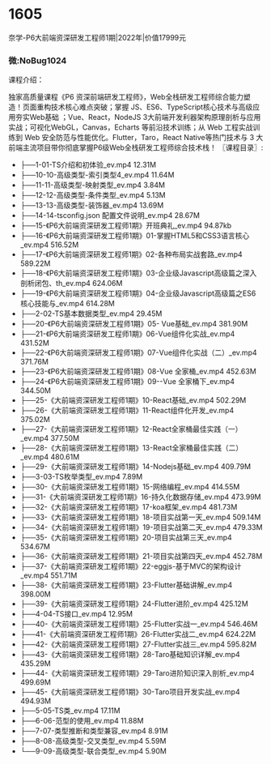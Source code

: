 # 1605
奈学-P6大前端资深研发工程师1期|2022年|价值17999元
### 微:NoBug1024 


课程介绍：

独家高质量课程《P6 资深前端研发工程师》，Web全栈研发工程师综合能力塑造！页面重构技术核心难点突破；掌握 JS、ES6、TypeScript核心技术与高级应用夯实Web基础 ；Vue、React，NodeJS 3大前端开发利器架构原理剖析与应用实战；可视化WebGL，Canvas，Echarts 等前沿技术训练；从 Web 工程实战训练到 Web 安全防范与性能优化。Flutter，Taro，React Native等热门技术与 3 大前端主流项目带你彻底掌握P6级Web全栈研发工程师综合技术栈！
〖课程目录〗:

- ├──1-01-TS介绍和初体验_ev.mp4  12.31M
- ├──10-10-高级类型-索引类型4_ev.mp4  11.64M
- ├──11-11-高级类型-映射类型_ev.mp4  3.84M
- ├──12-12-高级类型-条件类型_ev.mp4  5.13M
- ├──13-13-高级类型-装饰器_ev.mp4  13.69M
- ├──14-14-tsconfig.json 配置文件说明_ev.mp4  28.67M
- ├──15-《P6大前端资深研发工程师1期》开班典礼_ev.mp4  94.87kb
- ├──16-《P6大前端资深研发工程师1期》01-掌握HTML5和CSS3语言核心_ev.mp4  516.52M
- ├──17-《P6大前端资深研发工程师1期》02-各种布局实战套路_ev.mp4  589.22M
- ├──18-《P6大前端资深研发工程师1期》03-企业级Javascript高级篇之深入剖析闭包、th_ev.mp4  624.06M
- ├──19-《P6大前端资深研发工程师1期》04-企业级Javascript高级篇之ES6 核心技能与_ev.mp4  614.28M
- ├──2-02-TS基本数据类型_ev.mp4  29.45M
- ├──20-《P6大前端资深研发工程师1期》05- Vue基础_ev.mp4  381.90M
- ├──21-《P6大前端资深研发工程师1期》06-Vue组件化实战_ev.mp4  431.52M
- ├──22-《P6大前端资深研发工程师1期》07-Vue组件化实战（二）_ev.mp4  371.76M
- ├──23-《P6大前端资深研发工程师1期》08-Vue 全家桶_ev.mp4  452.63M
- ├──24-《P6大前端资深研发工程师1期》09--Vue 全家桶下_ev.mp4  344.50M
- ├──25-《大前端资深研发工程师1期》10-React基础_ev.mp4  502.29M
- ├──26-《大前端资深研发工程师1期》11-React组件化开发_ev.mp4  375.02M
- ├──27-《大前端资深研发工程师1期》12-React全家桶最佳实践（一）_ev.mp4  377.50M
- ├──28-《大前端资深研发工程师1期》13-React全家桶最佳实践（二）_ev.mp4  480.61M
- ├──29-《大前端资深研发工程师1期》14-Nodejs基础_ev.mp4  409.79M
- ├──3-03-TS枚举类型_ev.mp4  7.89M
- ├──30-《大前端资深研发工程师1期》15-网络编程_ev.mp4  414.55M
- ├──31-《大前端资深研发工程师1期》16-持久化数据存储_ev.mp4  473.99M
- ├──32-《大前端资深研发工程师1期》17-koa框架_ev.mp4  481.73M
- ├──33-《大前端资深研发工程师1期》18-项目实战第一天_ev.mp4  509.14M
- ├──34-《大前端资深研发工程师1期》19-项目实战第二天_ev.mp4  479.33M
- ├──35-《大前端资深研发工程师1期》20-项目实战第三天_ev.mp4  534.67M
- ├──36-《大前端资深研发工程师1期》21-项目实战第四天_ev.mp4  452.78M
- ├──37-《大前端资深研发工程师1期》22-eggjs-基于MVC的架构设计_ev.mp4  551.71M
- ├──38-《大前端资深研发工程师1期》23-Flutter基础讲解_ev.mp4  398.00M
- ├──39-《大前端资深研发工程师1期》24-Flutter进阶_ev.mp4  425.12M
- ├──4-04-TS接口_ev.mp4  12.95M
- ├──40-《大前端资深研发工程师1期》25-Flutter实战一_ev.mp4  546.46M
- ├──41-《大前端资深研发工程师1期》26-Flutter实战二_ev.mp4  624.22M
- ├──42-《大前端资深研发工程师1期》27-Flutter实战三_ev.mp4  595.82M
- ├──43-《大前端资深研发工程师1期》28-Taro基础知识详解_ev.mp4  435.29M
- ├──44-《大前端资深研发工程师1期》29-Taro进阶知识深入剖析_ev.mp4  499.69M
- ├──45-《大前端资深研发工程师1期》30-Taro项目开发实战_ev.mp4  494.93M
- ├──5-05-TS类_ev.mp4  17.11M
- ├──6-06-范型的使用_ev.mp4  11.88M
- ├──7-07-类型推断和类型兼容_ev.mp4  8.91M
- ├──8-08-高级类型-交叉类型_ev.mp4  5.59M
- └──9-09-高级类型-联合类型_ev.mp4  5.90M
